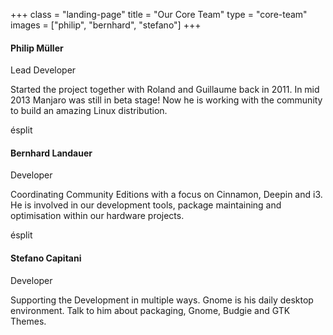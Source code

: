 +++ 
class = "landing-page" 
title = "Our Core Team"
type = "core-team"
images = ["philip", "bernhard", "stefano"]
+++ 
#### Philip Müller

Lead Developer

Started the project together with Roland and Guillaume back in 2011. In mid 2013 Manjaro was still in beta stage! Now he is working with the community to build an amazing Linux distribution.

ésplit

#### Bernhard Landauer

Developer

Coordinating Community Editions with a focus on Cinnamon, Deepin and i3. He is involved in our development tools, package maintaining and optimisation within our hardware projects.

ésplit

#### Stefano Capitani

Developer

Supporting the Development in multiple ways. Gnome is his daily desktop environment. Talk to him about packaging, Gnome, Budgie and GTK Themes.